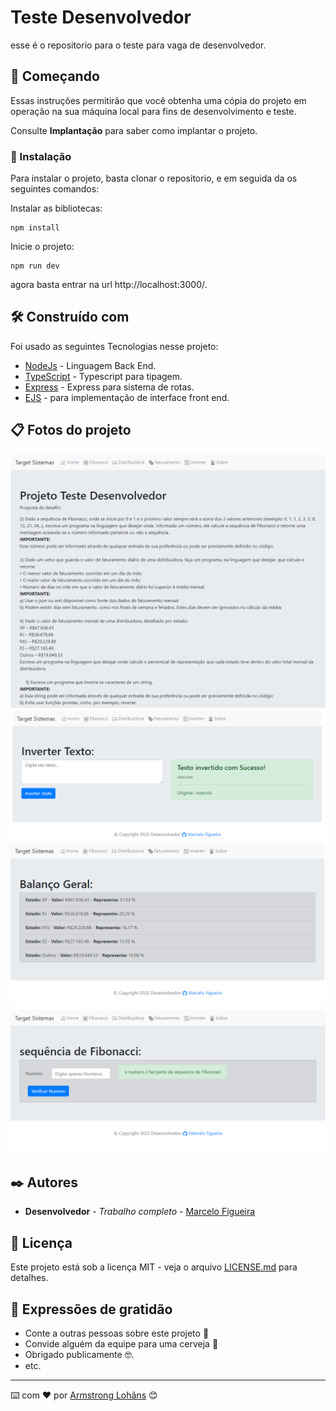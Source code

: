 # Teste Desenvolvedor

esse é o repositorio para o teste para vaga de desenvolvedor.

## 🚀 Começando

Essas instruções permitirão que você obtenha uma cópia do projeto em operação na sua máquina local para fins de desenvolvimento e teste.

Consulte **Implantação** para saber como implantar o projeto.

### 🔧 Instalação

Para instalar o projeto, basta clonar o repositorio, e em seguida da os seguintes comandos:

Instalar as bibliotecas:

```
npm install
```

Inicie o projeto:

```
npm run dev
```

agora basta entrar na url http://localhost:3000/.

## 🛠️ Construído com

Foi usado as seguintes Tecnologias nesse projeto:

- [NodeJs](https://nodejs.org/en/) - Linguagem Back End.
- [TypeScript](https://www.typescriptlang.org/) - Typescript para tipagem.
- [Express](https://expressjs.com/pt-br/) - Express para sistema de rotas.
- [EJS](https://ejs.co/) - para implementação de interface front end.

## 📋 Fotos do projeto

<img src="projeto1.png" alt="Tela inicial">
<img src="projeto2.png" alt="tela de inverter texto">
<img src="projeto3.png" alt="Balanço">
<img src="projeto4.png" alt="Fibonacci">

## ✒️ Autores

- **Desenvolvedor** - _Trabalho completo_ - [Marcelo Figueira](https://github.com/marcelosousafigueira)

## 📄 Licença

Este projeto está sob a licença MIT - veja o arquivo [LICENSE.md](https://github.com/marcelosousafigueira/Teste_Desenvolvedor/blob/main/LICENSE) para detalhes.

## 🎁 Expressões de gratidão

- Conte a outras pessoas sobre este projeto 📢
- Convide alguém da equipe para uma cerveja 🍺
- Obrigado publicamente 🤓.
- etc.

---

⌨️ com ❤️ por [Armstrong Lohãns](https://gist.github.com/lohhans) 😊

